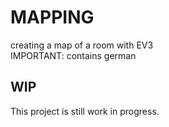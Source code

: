 # MAPPING
creating a map of a room with EV3  
IMPORTANT: contains german

## WIP
This project is still work in progress.
